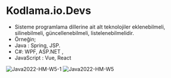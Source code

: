 # Kodlama.io.Devs  

- Sisteme programlama dillerine ait alt teknolojiler eklenebilmeli, silinebilmeli, güncellenebilmeli, listelenebilmelidir.
- Örneğin; 
- Java : Spring, JSP.
- C#: WPF, ASP.NET ,
- JavaScript : Vue, React

![Java2022-HM-W5-1](https://user-images.githubusercontent.com/93681938/200875354-eca5c321-252e-4057-83aa-862e2712c769.png)
![Java2022-HM-W5](https://user-images.githubusercontent.com/93681938/200875360-731324f0-aea4-44bc-be67-2e4bb6b52a6d.png)
